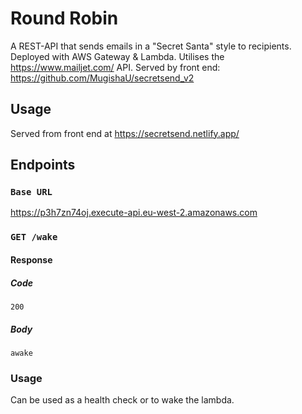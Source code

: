 # Round Robin

A REST-API that sends emails in a "Secret Santa" style to recipients. Deployed with AWS Gateway & Lambda. Utilises the https://www.mailjet.com/ API. Served by front end: https://github.com/MugishaU/secretsend_v2

## Usage

Served from front end at https://secretsend.netlify.app/

## Endpoints

### `Base URL`

https://p3h7zn74oj.execute-api.eu-west-2.amazonaws.com

### `GET /wake`

#### Response

##### Code

    200

##### Body

    awake

### Usage

Can be used as a health check or to wake the lambda.
